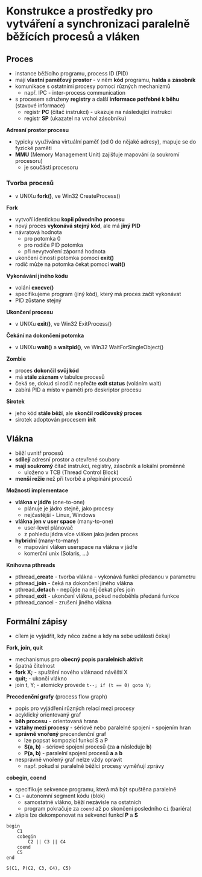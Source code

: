 # Konstrukce a prostředky pro vytváření a synchronizaci paralelně běžících procesů a vláken

## Proces

- instance běžícího programu, process ID (PID)
- mají **vlastní paměťový prostor** - v něm **kód** programu, **halda** a **zásobník**
- komunikace s ostatními procesy pomocí různých mechanizmů
	- např. IPC - inter-process communication
- s procesem sdruženy **registry** a další **informace potřebné k běhu** (stavové informace)
	- registr **PC** (čítač instrukcí) - ukazuje na následující instrukci
	- registr **SP** (ukazatel na vrchol zásobníku)

**Adresní prostor procesu**
- typicky využívána virtuální paměť (od 0 do nějaké adresy), mapuje se do fyzické paměti
-  **MMU** (Memory Management Unit) zajišťuje mapování (a soukromí procesoru)
	- je součástí procesoru

### Tvorba procesů

- v UNIXu **fork()**, ve Win32 CreateProcess()

**Fork**
- vytvoří identickou **kopii původního procesu**
- nový proces **vykonává stejný kód**, ale má **jiný PID**
- návratová hodnota
	- pro potomka 0
	- pro rodiče PID potomka
	- při nevytvoření záporná hodnota
- ukončení činosti potomka pomocí **exit()**
- rodič může na potomka čekat pomocí **wait()**

**Vykonávání jiného kódu**
- volání **execve()**
- specifikujeme program (jiný kód), který má proces začít vykonávat
- PID zůstane stejný

**Ukončení procesu**
- v UNIXu **exit()**, ve Win32 ExitProcess()

**Čekání na dokončení potomka**
- v UNIXu **wait()** a **waitpid()**, ve Win32 WaitForSingleObject()

**Zombie**
- proces **dokončil svůj kód**
- má **stále záznam** v tabulce procesů
- čeká se, dokud si rodič nepřečte **exit status** (voláním wait)
- zabírá PID a místo v paměti pro deskriptor procesu

**Sirotek**
- jeho kód **stále běží**, ale **skončil rodičovský proces**
- sirotek adoptován procesem **init**

## Vlákna

- běží uvnitř procesů
- **sdílejí** adresní prostor a otevřené soubory
- **mají soukromý** čítač instrukcí, registry, zásobník a lokální proměnné
	- uloženo v TCB (Thread Control Block)
- **menší režie** než při tvorbě a přepínání procesů

**Možnosti implementace**
- **vlákna v jádře** (one-to-one)
	- plánuje je jádro stejně, jako procesy
	- nejčastější - Linux, Windows
- **vlákna jen v user space** (many-to-one)
	- user-level plánovač
	- z pohledu jádra více vláken jako jeden proces
- **hybridní** (many-to-many)
	- mapování vláken userspace na vlákna v jádře
	- komerční unix (Solaris, ...)

**Knihovna pthreads**
- pthread_**create** - tvorba vlákna - vykonává funkci předanou v parametru
- pthread_**join** - čeká na dokončení jiného vlákna
- pthread_**detach** - nepůjde na něj čekat přes join
- pthread_**exit** - ukončení vlákna, pokud nedoběhla předaná funkce
- pthread_cancel - zrušení jiného vlákna

## Formální zápisy

- cílem je vyjádřit, kdy něco začne a kdy na sebe události čekají

**Fork, join, quit**
- mechanismus pro **obecný popis paralelních aktivit**
- špatná čitelnost
- **fork X;** - spuštění nového vláknaod návěští X
- **quit;** - ukončí vlákno
- join t, Y; - atomicky provede `t--; if (t == 0) goto Y;`

**Precedenční grafy** (process flow graph)
- popis pro vyjádření různých relací mezi procesy
- acyklický orientovaný graf
- **běh procesu** - orientovaná hrana
- **vztahy mezi procesy** - sériové nebo paralelné spojení - spojením hran
- **správně vnořený** precendenční graf
	- lze popsat kompozicí funkcí S a P
	- **S(a, b)** - sériové spojení procesů (za **a** následuje **b**)
	- **P(a, b)** - paralelní spojení procesů **a** a **b**
- nesprávně vnořený graf nelze vždy opravit
	- např. pokud si paralelně běžící procesy vyměňují zprávy

**cobegin, coend**
- specifikuje sekvence programu, která má být spuštěna paralelně
- `Ci` - autonomní segment kódu (blok)
	- samostatné vlákno, běží nezávisle na ostatních
	- program pokračuje za `coend` až po skončení posledního `Ci` (bariéra)
- zápis lze dekomponovat na sekvenci funkcí **P** a **S**

```
begin
	C1
	cobegin
		C2 || C3 || C4
	coend
	C5
end
```

```
S(C1, P(C2, C3, C4), C5)
```